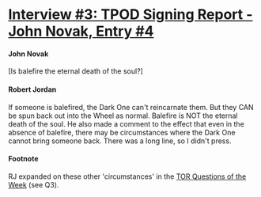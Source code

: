 # [Interview #3: TPOD Signing Report - John Novak, Entry #4](https://www.theoryland.com/intvmain.php?i=3#4)

#### John Novak

[Is balefire the eternal death of the soul?]

#### Robert Jordan

If someone is balefired, the Dark One can't reincarnate them. But they CAN be spun back out into the Wheel as normal. Balefire is NOT the eternal death of the soul. He also made a comment to the effect that even in the absence of balefire, there may be circumstances where the Dark One cannot bring someone back. There was a long line, so I didn't press.

#### Footnote

RJ expanded on these other 'circumstances' in the
[TOR Questions of the Week](http://www.theoryland.com/intvmain.php?i=4)
(see Q3).

